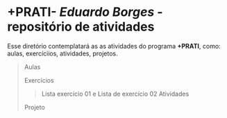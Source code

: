 # +PRATI- *Eduardo Borges* - repositório de atividades

<p> Esse diretório contemplatará as as atividades do programa <Strong>+PRATI</Strong>, como: aulas, exercíciios, atividades, projetos. </p>

> Aulas 
>
> Exercícios
> >Lista exercicio 01 e Lista de exercício 02
> Atividades
> 
> Projeto
